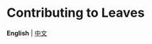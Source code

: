 Contributing to Leaves
===========

**English** | [中文](https://github.com/LeavesMC/Leaves/blob/master/docs/CONTRIBUTING.md)
